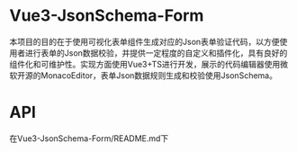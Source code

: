 # Vue3-JsonSchema-Form
本项目的目的在于使用可视化表单组件生成对应的Json表单验证代码，以方便使用者进行表单的Json数据校验，并提供一定程度的自定义和插件化，具有良好的组件化和可维护性。实现方面使用Vue3+TS进行开发，展示的代码编辑器使用微软开源的MonacoEditor，表单Json数据规则生成和校验使用JsonSchema。
# API
在Vue3-JsonSchema-Form/README.md下
